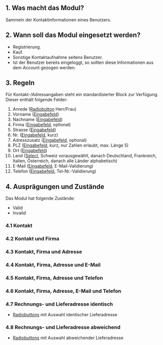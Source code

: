 ## 1. Was macht das Modul?
Sammeln der Kontaktinformationen eines Benutzers.

## 2. Wann soll das Modul eingesetzt werden?
* Registrierung.
* Kauf.
* Sonstige Kontaktaufnahme seitens Benutzer.
* Ist der Benutzer bereits eingeloggt, so sollten diese Informationen aus dem Account gezogen werden.

## 3. Regeln 
Für Kontakt-/Adressangaben steht ein standardisierter Block zur Verfügung. Dieser enthält folgende Felder:
1.  Anrede ([Radiobutton](https://digital.sbb.ch/de/websites/components/radiobutton) Herr/Frau)
2.  Vorname ([Eingabefeld](https://digital.sbb.ch/de/websites/components/textfield))
3.  Nachname ([Eingabefeld](https://digital.sbb.ch/de/websites/components/textfield))
4.  Firma ([Eingabefeld](https://digital.sbb.ch/de/websites/components/textfield), optional)
5.  Strasse ([Eingabefeld](https://digital.sbb.ch/de/websites/components/textfield))
6.  Nr. ([Eingabefeld](https://digital.sbb.ch/de/websites/components/textfield), kurz)
7.  Adresszusatz ([Eingabefeld](https://digital.sbb.ch/de/websites/components/textfield), optional)
8.  PLZ ([Eingabefeld](https://digital.sbb.ch/de/websites/components/textfield), kurz, nur Zahlen erlaubt, max. Länge 5)
9.  Ort ([Eingabefeld](Whttps://digital.sbb.ch/de/websites/components/textfield))
10. Land ([Select](https://digital.sbb.ch/de/websites/components/select), Schweiz vorausgewählt, danach Deutschland, Frankreich, Italien, Österreich, danach alle Länder alphabetisch)
11. E-Mail ([Eingabefeld](https://digital.sbb.ch/de/websites/components/textfield), E-Mail-Validierung)
12. Telefon ([Eingabefeld](https://digital.sbb.ch/de/websites/components/textfield), Tel-Nr.-Validierung)

## 4. Ausprägungen und Zustände
Das Modul hat folgende Zustände:
* Valid
* Invalid

### 4.1 Kontakt 
### 4.2 Kontakt und Firma
### 4.3 Kontakt, Firma und Adresse 
### 4.4 Kontakt, Firma, Adresse und E-Mail 
### 4.5 Kontakt, Firma, Adresse und Telefon
### 4.6 Kontakt, Firma, Adresse, E-Mail und Telefon 
### 4.7 Rechnungs- und Lieferadresse identisch
* [Radiobuttons](https://digital.sbb.ch/de/websites/components/radiobutton) mit Auswahl identischer Lieferadresse

### 4.8 Rechnungs- und Lieferadresse abweichend 
* [Radiobuttons](https://digital.sbb.ch/de/websites/components/radiobutton) mit Auswahl abweichender Lieferadresse